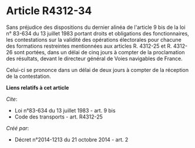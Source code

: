 # Article R4312-34

Sans préjudice des dispositions du dernier alinéa de l'article 9 bis de la loi n° 83-634 du 13 juillet 1983 portant droits et
obligations des fonctionnaires, les contestations sur la validité des opérations électorales pour chacune des formations
restreintes mentionnées aux articles R. 4312-25 et R. 4312-26 sont portées, dans un délai de cinq jours à compter de la
proclamation des résultats, devant le directeur général de Voies navigables de France. 

Celui-ci se prononce dans un délai de deux jours à compter de la réception de la contestation.

**Liens relatifs à cet article**

_Cite_:

  - Loi n°83-634 du 13 juillet 1983 - art. 9 bis
  - Code des transports - art. R4312-25

_Créé par_:

  - Décret n°2014-1213 du 21 octobre 2014 - art. 2
